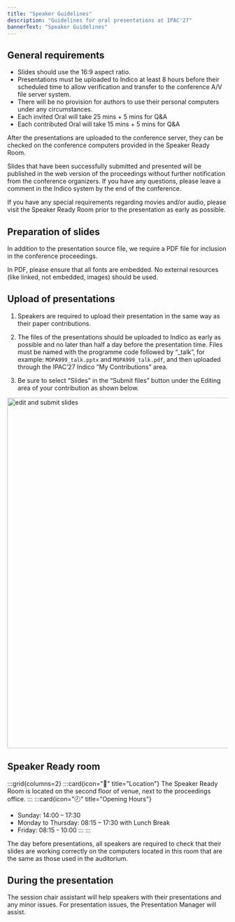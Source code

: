 ```yaml
---
title: "Speaker Guidelines"
description: "Guidelines for oral presentations at IPAC'27"
bannerText: "Speaker Guidelines"
---
```


## General requirements
* Slides should use the 16:9 aspect ratio.
* Presentations must be uploaded to Indico at least 8 hours before their scheduled time to allow verification and transfer to the conference A/V file server system.
* There will be no provision for authors to use their personal computers under any circumstances.
* Each invited Oral will take 25 mins + 5 mins for Q&A
* Each contributed Oral will take 15 mins + 5 mins for Q&A


After the presentations are uploaded to the conference server, they can be checked on the conference computers provided in the Speaker Ready Room.

Slides that have been successfully submitted and presented will be published in the web version of the proceedings without further notification from the conference organizers. If you have any questions, please leave a comment in the Indico system by the end of the conference.

If you have any special requirements regarding movies and/or audio, please visit the Speaker Ready Room prior to the presentation as early as possible.

## Preparation of slides

In addition to the presentation source file, we require a PDF file for inclusion in the conference proceedings.

In PDF, please ensure that all fonts are embedded. No external resources (like linked, not embedded, images) should be used.

## Upload of presentations

1. Speakers are required to upload their presentation in the same way as their paper contributions.

2. The files of the presentations should be uploaded to Indico as early as possible and no later than half a day before the presentation time. Files must be named with the programme code followed by “_talk”, for example: ```MOPA999_talk.pptx``` and ```MOPA999_talk.pdf```, and then uploaded through the IPAC’27 Indico “My Contributions” area.

3. Be sure to select “Slides” in the “Submit files” button under the Editing area  of your contribution as shown below.

<img src="/images/authors/slide_submit.png" alt="edit and submit slides" width="800" style="display: block; margin: 0 auto;">

## Speaker Ready room

:::grid{columns=2}
:::card{icon="📍" title="Location"}
The Speaker Ready Room is located  on the second floor of venue, next to the proceedings office.
:::
:::card{icon="🕗" title="Opening Hours"}
* Sunday: 14:00 – 17:30
* Monday to Thursday: 08:15 – 17:30 with Lunch Break
* Friday: 08:15 - 10:00
:::
:::

The day before presentations, all speakers are required to check that their slides are working correctly on the computers located in this room that are the same as those used in the auditorium.


## During the presentation
The session chair assistant will help speakers with their presentations and any minor issues. For presentation issues, the Presentation Manager will assist.
